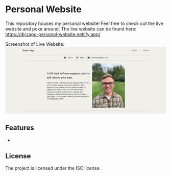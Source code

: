 # Personal Website

This repository houses my personal website! Feel free to check out the live website and poke around.
The live website can be found here: https://djcrago-personal-website.netlify.app/

Screenshot of Live Website:
![Screenshot of website this repository houses](./website-screenshot.png?raw=true 'Website Screenshot')

## Features

-

## License

The project is licensed under the ISC license.

